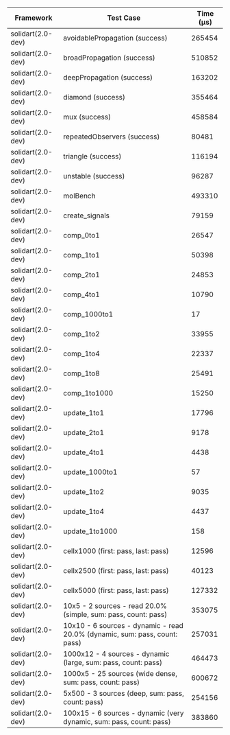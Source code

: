 | Framework | Test Case | Time (μs) |
| --- | --- | --- |
| solidart(2.0-dev) | avoidablePropagation (success) | 265454 |
| solidart(2.0-dev) | broadPropagation (success) | 510852 |
| solidart(2.0-dev) | deepPropagation (success) | 163202 |
| solidart(2.0-dev) | diamond (success) | 355464 |
| solidart(2.0-dev) | mux (success) | 458584 |
| solidart(2.0-dev) | repeatedObservers (success) | 80481 |
| solidart(2.0-dev) | triangle (success) | 116194 |
| solidart(2.0-dev) | unstable (success) | 96287 |
| solidart(2.0-dev) | molBench | 493310 |
| solidart(2.0-dev) | create_signals | 79159 |
| solidart(2.0-dev) | comp_0to1 | 26547 |
| solidart(2.0-dev) | comp_1to1 | 50398 |
| solidart(2.0-dev) | comp_2to1 | 24853 |
| solidart(2.0-dev) | comp_4to1 | 10790 |
| solidart(2.0-dev) | comp_1000to1 | 17 |
| solidart(2.0-dev) | comp_1to2 | 33955 |
| solidart(2.0-dev) | comp_1to4 | 22337 |
| solidart(2.0-dev) | comp_1to8 | 25491 |
| solidart(2.0-dev) | comp_1to1000 | 15250 |
| solidart(2.0-dev) | update_1to1 | 17796 |
| solidart(2.0-dev) | update_2to1 | 9178 |
| solidart(2.0-dev) | update_4to1 | 4438 |
| solidart(2.0-dev) | update_1000to1 | 57 |
| solidart(2.0-dev) | update_1to2 | 9035 |
| solidart(2.0-dev) | update_1to4 | 4437 |
| solidart(2.0-dev) | update_1to1000 | 158 |
| solidart(2.0-dev) | cellx1000 (first: pass, last: pass) | 12596 |
| solidart(2.0-dev) | cellx2500 (first: pass, last: pass) | 40123 |
| solidart(2.0-dev) | cellx5000 (first: pass, last: pass) | 127332 |
| solidart(2.0-dev) | 10x5 - 2 sources - read 20.0% (simple, sum: pass, count: pass) | 353075 |
| solidart(2.0-dev) | 10x10 - 6 sources - dynamic - read 20.0% (dynamic, sum: pass, count: pass) | 257031 |
| solidart(2.0-dev) | 1000x12 - 4 sources - dynamic (large, sum: pass, count: pass) | 464473 |
| solidart(2.0-dev) | 1000x5 - 25 sources (wide dense, sum: pass, count: pass) | 600672 |
| solidart(2.0-dev) | 5x500 - 3 sources (deep, sum: pass, count: pass) | 254156 |
| solidart(2.0-dev) | 100x15 - 6 sources - dynamic (very dynamic, sum: pass, count: pass) | 383860 |
